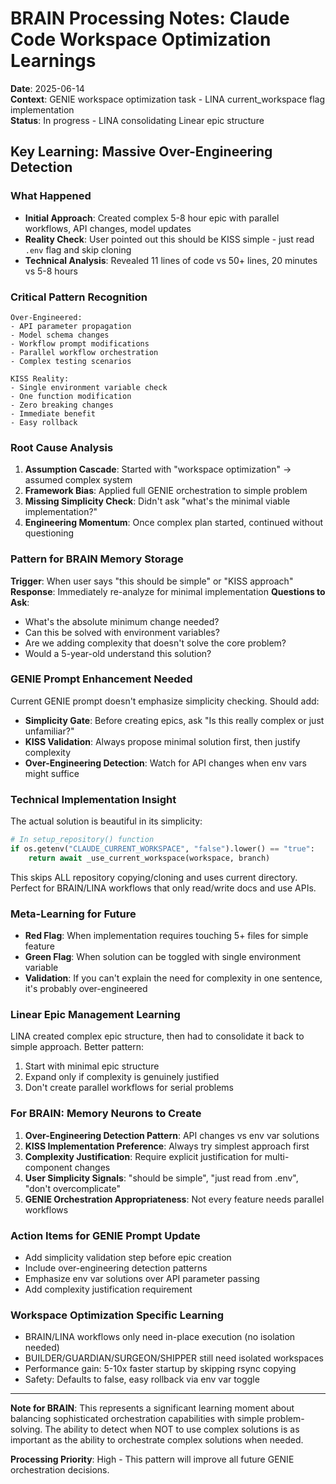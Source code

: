 # BRAIN Processing Notes: Claude Code Workspace Optimization Learnings

**Date**: 2025-06-14  
**Context**: GENIE workspace optimization task - LINA current_workspace flag implementation  
**Status**: In progress - LINA consolidating Linear epic structure  

## Key Learning: Massive Over-Engineering Detection

### What Happened
- **Initial Approach**: Created complex 5-8 hour epic with parallel workflows, API changes, model updates
- **Reality Check**: User pointed out this should be KISS simple - just read `.env` flag and skip cloning
- **Technical Analysis**: Revealed 11 lines of code vs 50+ lines, 20 minutes vs 5-8 hours

### Critical Pattern Recognition
```
Over-Engineered: 
- API parameter propagation
- Model schema changes  
- Workflow prompt modifications
- Parallel workflow orchestration
- Complex testing scenarios

KISS Reality:
- Single environment variable check
- One function modification  
- Zero breaking changes
- Immediate benefit
- Easy rollback
```

### Root Cause Analysis
1. **Assumption Cascade**: Started with "workspace optimization" → assumed complex system
2. **Framework Bias**: Applied full GENIE orchestration to simple problem
3. **Missing Simplicity Check**: Didn't ask "what's the minimal viable implementation?"
4. **Engineering Momentum**: Once complex plan started, continued without questioning

### Pattern for BRAIN Memory Storage
**Trigger**: When user says "this should be simple" or "KISS approach"
**Response**: Immediately re-analyze for minimal implementation
**Questions to Ask**:
- What's the absolute minimum change needed?
- Can this be solved with environment variables?
- Are we adding complexity that doesn't solve the core problem?
- Would a 5-year-old understand this solution?

### GENIE Prompt Enhancement Needed
Current GENIE prompt doesn't emphasize simplicity checking. Should add:
- **Simplicity Gate**: Before creating epics, ask "Is this really complex or just unfamiliar?"
- **KISS Validation**: Always propose minimal solution first, then justify complexity
- **Over-Engineering Detection**: Watch for API changes when env vars might suffice

### Technical Implementation Insight
The actual solution is beautiful in its simplicity:
```python
# In setup_repository() function
if os.getenv("CLAUDE_CURRENT_WORKSPACE", "false").lower() == "true":
    return await _use_current_workspace(workspace, branch)
```

This skips ALL repository copying/cloning and uses current directory. Perfect for BRAIN/LINA workflows that only read/write docs and use APIs.

### Meta-Learning for Future
- **Red Flag**: When implementation requires touching 5+ files for simple feature
- **Green Flag**: When solution can be toggled with single environment variable
- **Validation**: If you can't explain the need for complexity in one sentence, it's probably over-engineered

### Linear Epic Management Learning
LINA created complex epic structure, then had to consolidate it back to simple approach. Better pattern:
1. Start with minimal epic structure
2. Expand only if complexity is genuinely justified
3. Don't create parallel workflows for serial problems

### For BRAIN: Memory Neurons to Create
1. **Over-Engineering Detection Pattern**: API changes vs env var solutions
2. **KISS Implementation Preference**: Always try simplest approach first  
3. **Complexity Justification**: Require explicit justification for multi-component changes
4. **User Simplicity Signals**: "should be simple", "just read from .env", "don't overcomplicate"
5. **GENIE Orchestration Appropriateness**: Not every feature needs parallel workflows

### Action Items for GENIE Prompt Update
- Add simplicity validation step before epic creation
- Include over-engineering detection patterns
- Emphasize env var solutions over API parameter passing
- Add complexity justification requirement

### Workspace Optimization Specific Learning
- BRAIN/LINA workflows only need in-place execution (no isolation needed)
- BUILDER/GUARDIAN/SURGEON/SHIPPER still need isolated workspaces  
- Performance gain: 5-10x faster startup by skipping rsync copying
- Safety: Defaults to false, easy rollback via env var toggle

---
**Note for BRAIN**: This represents a significant learning moment about balancing sophisticated orchestration capabilities with simple problem-solving. The ability to detect when NOT to use complex solutions is as important as the ability to orchestrate complex solutions when needed.

**Processing Priority**: High - This pattern will improve all future GENIE orchestration decisions.